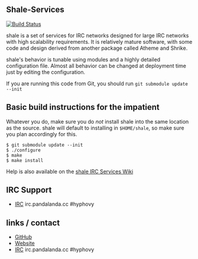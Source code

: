 ## Shale-Services

[![Build Status](https://travis-ci.org/ShaleCoding/shale-services.svg?branch=master)](https://travis-ci.org/ShaleCoding/shale-services)

shale is a set of services for IRC networks designed for large IRC networks with high
scalability requirements.  It is relatively mature software, with some code and design
derived from another package called Atheme and Shrike.

shale's behavior is tunable using modules and a highly detailed configuration file.
Almost all behavior can be changed at deployment time just by editing the configuration.

If you are running this code from Git, you should run `git submodule update --init`

## Basic build instructions for the impatient

Whatever you do, make sure you do *not* install shale into the same location as the source.
shale will default to installing in `$HOME/shale`, so make sure you plan accordingly for this.

    $ git submodule update --init
    $ ./configure
    $ make
    $ make install

Help is also available on the [shale IRC Services Wiki](https://github.com/Hyphovy/shale-services/wiki)

## IRC Support

 * [IRC](irc://irc.pandalanda.cc/#hyphovy) irc.pandalanda.cc #hyphovy

## links / contact

 * [GitHub](http://www.github.com/ShaleCoding/shale-services)
 * [Website](http://shale.chatfreedom.us)
 * [IRC](irc://irc.pandalanda.cc/#hyphovy) irc.pandalanda.cc #hyphovy

